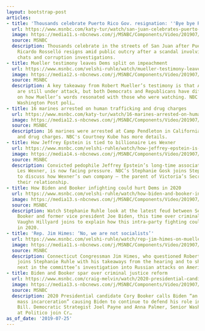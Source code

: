 ```yaml
---
layout: bootstrap-post
articles:
- title: 'Thousands celebrate Puerto Rico Gov. resignation: ''Bye bye Ricky'''
  url: https://www.msnbc.com/katy-tur/watch/san-juan-celebrates-puerto-rico-gov-ricardo-rossello-resignation-64560197540
  image: https://media11.s-nbcnews.com/j/MSNBC/Components/Video/201907/PR-celebrates3882.nbcnews-fp-1200-630.jpg
  source: MSNBC
  description: Thousands celebrate in the streets of San Juan after Puerto Rico Gov.
    Ricardo Rosselló resigns amid public outcry after a scandal involving leaked private
    chats and corruption investigations.
- title: Mueller testimony leaves Dems split on impeachment
  url: https://www.msnbc.com/velshi-ruhle/watch/mueller-testimony-leaves-dems-split-on-impeachment-64557125972
  image: https://media12.s-nbcnews.com/j/MSNBC/Components/Video/201907/n_vr_ablock_190725_1920x1080.nbcnews-fp-1200-630.jpg
  source: MSNBC
  description: A key takeaway from Robert Mueller’s testimony is that America’s elections
    are still under attack, but both Democrats and Republicans have different views
    on how Mueller’s words resonated with those who were watching. NBC’s Garrett Haake,
    Washington Post poli…
- title: 16 marines arrested on human trafficking and drug charges
  url: https://www.msnbc.com/katy-tur/watch/16-marines-arrested-on-human-trafficking-and-drug-charges-64556101949
  image: https://media12.s-nbcnews.com/j/MSNBC/Components/Video/201907/n_tur_brk_marines_190725_1920x1080.nbcnews-fp-1200-630.jpg
  source: MSNBC
  description: 16 marines were arrested at Camp Pendleton in California on human trafficking
    and drug charges. NBC's Courtney Kube has more details.
- title: How Jeffrey Epstein is tied to billionaire Les Wexner
  url: https://www.msnbc.com/velshi-ruhle/watch/how-jeffrey-epstein-is-tied-to-billionaire-les-wexner-64554053582
  image: https://media14.s-nbcnews.com/j/MSNBC/Components/Video/201907/n_vr_eblock_190725_1920x1080.nbcnews-fp-1200-630.jpg
  source: MSNBC
  description: Convicted pedophile Jeffrey Epstein’s long-time associate, billionaire
    Les Wexner, is now facing pressure. NBC’s Stephanie Gosk joins Stephanie Ruhle
    to discuss how Wexner’s own company – the parent of Victoria’s Secret – is investigating
    their relationship.
- title: How Biden and Booker infighting could hurt Dems in 2020
  url: https://www.msnbc.com/velshi-ruhle/watch/how-biden-and-booker-infighting-could-hurt-dems-in-2020-64553029934
  image: https://media13.s-nbcnews.com/j/MSNBC/Components/Video/201907/n_vr_dblock_190725_1920x1080.nbcnews-fp-1200-630.jpg
  source: MSNBC
  description: Watch Stephanie Ruhle look at the latest feud between Senator Cory
    Booker and former vice president Joe Biden, this time over criminal justice. NBC’s
    Vaughn Hillyard joins to explain how this intra-party fighting could hurt Democrats
    in 2020.
- title: 'Rep. Jim Himes: ‘No, we are not socialists’'
  url: https://www.msnbc.com/velshi-ruhle/watch/rep-jim-himes-on-mueller-s-testimony-64553541516
  image: https://media11.s-nbcnews.com/j/MSNBC/Components/Video/201907/n_vr_cblock_190725_1920x1080.nbcnews-fp-1200-630.jpg
  source: MSNBC
  description: Connecticut Congressman Jim Himes, who questioned Robert Mueller yesterday,
    joins Stephanie Ruhle with his takeaways from the hearing and to share what’s
    next in the committee’s investigation into Russian attacks on America’s elections.
- title: Biden and Booker spar over criminal justice reform
  url: https://www.msnbc.com/craig-melvin/watch/2020-presidential-candidates-joe-biden-and-cory-booker-spar-over-criminal-justice-reform-64550981985
  image: https://media13.s-nbcnews.com/j/MSNBC/Components/Video/201907/n_melvin_2020_190725_1920x1080.nbcnews-fp-1200-630.jpg
  source: MSNBC
  description: 2020 Presidential candidate Cory Booker calls Biden “an architect of
    mass incarceration” causing Biden to continue to defend his role in the 1994 Crime
    Bill. Democratic Strategist Joel Payne and Anna Palmer, Senior Washington Correspondent
    at Politico join Cr…
as_of_date: '2019-07-25'
---
```


